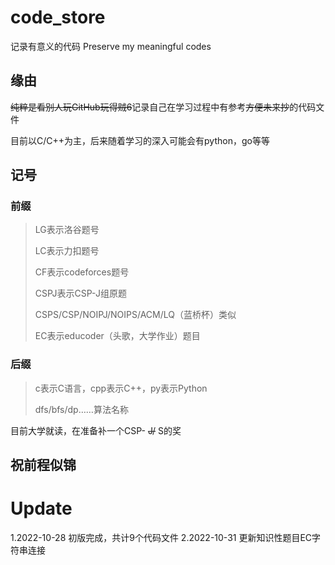 # code_store
记录有意义的代码 Preserve my meaningful codes

## 缘由
~~纯粹是看别人玩GitHub玩得贼6~~记录自己在学习过程中有参考~~方便未来抄~~的代码文件

目前以C/C++为主，后来随着学习的深入可能会有python，go等等

## 记号
### 前缀
> LG表示洛谷题号
>
> LC表示力扣题号
> 
> CF表示codeforces题号
> 
> CSPJ表示CSP-J组原题
> 
> CSPS/CSP/NOIPJ/NOIPS/ACM/LQ（蓝桥杯）类似
> 
> EC表示educoder（头歌，大学作业）题目
### 后缀
> c表示C语言，cpp表示C++，py表示Python
>
> dfs/bfs/dp……算法名称

目前大学就读，在准备补一个CSP- ~~J/~~ S的奖

**祝前程似锦**
---
# Update
 1.2022-10-28 初版完成，共计9个代码文件
 2.2022-10-31 更新知识性题目EC字符串连接
